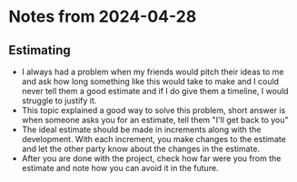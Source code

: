# Notes from 2024-04-28
## Estimating
- I always had a problem when my friends would pitch their ideas to me and ask how long something like this would take to make
and I could never tell them a good estimate and if I do give them a timeline, I would struggle to justify it.
- This topic explained a good way to solve this problem, short answer is when someone asks you for an estimate, tell them "I'll get back to you"
- The ideal estimate should be made in increments along with the development. With each increment, you make changes to the estimate and let the other party know about the changes in the estimate.
- After you are done with the project, check how far were you from the estimate and note how you can avoid it in the future.
